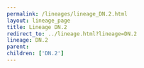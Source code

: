 ```yaml
---
permalink: /lineages/lineage_DN.2.html
layout: lineage_page
title: Lineage DN.2
redirect_to: ../lineage.html?lineage=DN.2
lineage: DN.2
parent: 
children: ['DN.2']
---
```

